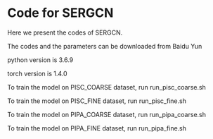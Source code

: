 # Code for SERGCN
Here we present the codes of SERGCN.

The codes and the parameters can be downloaded from Baidu Yun 

python version is 3.6.9

torch version is 1.4.0

To train the model on PISC_COARSE dataset, run run_pisc_coarse.sh

To train the model on PISC_FINE dataset, run run_pisc_fine.sh

To train the model on PIPA_COARSE dataset, run run_pipa_coarse.sh

To train the model on PIPA_FINE dataset, run run_pipa_fine.sh
